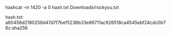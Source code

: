 hashcat -m 1420 -a 0 hash.txt Downloads/rockyou.txt 

hash.txt:
a60458d2180258d47d7f7bef5236b33e86711ac926518ca4545ebf24cdc0b76c:sha256

